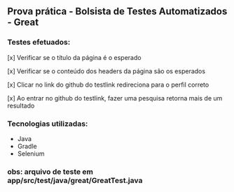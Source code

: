 ## Prova prática - Bolsista de Testes Automatizados - Great

### Testes efetuados:
[x] Verificar se o título da página é o esperado

[x] Verificar se o conteúdo dos headers da página são os esperados

[x] Clicar no link do github do testlink redireciona para o perfil correto

[x] Ao entrar no github do testlink, fazer uma pesquisa retorna mais de um resultado

### Tecnologias utilizadas:
- Java
- Gradle
- Selenium

### obs: arquivo de teste em app/src/test/java/great/GreatTest.java 
